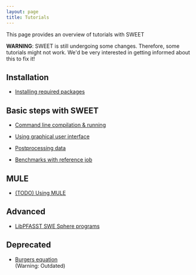 ```yaml
---
layout: page
title: Tutorials
---
```



This page provides an overview of tutorials with SWEET

**WARNING**: SWEET is still undergoing some changes. Therefore, some tutorials might not work. We'd be very interested in getting informed about this to fix it!


## Installation

 * [Installing required packages](installation/basics.html)


## Basic steps with SWEET

 * [Command line compilation & running](basic/swe_sphere_cmd_line.html)

 * [Using graphical user interface](basic/swe_sphere_with_gui.html)

 * [Postprocessing data](basic/postprocessing.html)

 * [Benchmarks with reference job](basic/benchmarks_with_reference_jobs.html)


## MULE

 * [(TODO) Using MULE](mule/basics.html)


## Advanced

 * [LibPFASST SWE Sphere programs](advanced/libpfasst_swe_sphere.html)


## Deprecated

 * [Burgers equation](others/burgers_tut.html)<br />
   (Warning: Outdated)


